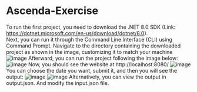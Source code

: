 # Ascenda-Exercise
To run the first project, you need to download the .NET 8.0 SDK (Link: https://dotnet.microsoft.com/en-us/download/dotnet/8.0).
<br />
Next, you can run it through the Command Line Interface (CLI) using Command Prompt.
Navigate to the directory containing the downloaded project as shown in the image, customizing it to match your machine 
![image](https://github.com/nguyenchithuan2311/Ascenda-Exercise/assets/83408110/952af459-7514-4062-957c-1ace09dd3a44)
Afterward, you can run the project following the image below:
![image](https://github.com/nguyenchithuan2311/Ascenda-Exercise/assets/83408110/526a1c02-0148-4b18-8368-288ad8137a16)
Now, you should see the website at http://localhost:8080/
![image](https://github.com/nguyenchithuan2311/Ascenda-Exercise/assets/83408110/684b2488-d372-4a0b-a776-9547443d2991)
You can choose the date you want, submit it, and then you will see the output:
![image](https://github.com/nguyenchithuan2311/Ascenda-Exercise/assets/83408110/35b823dd-84fe-4be7-813c-1dd1ef4d7fed)
![image](https://github.com/nguyenchithuan2311/Ascenda-Exercise/assets/83408110/9f2e537a-dc1f-4654-86c9-398848cda28a)
Alternatively, you can view the output in output.json. And modify the input.json file.




